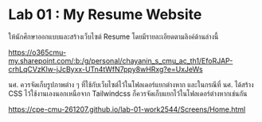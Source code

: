 # Lab 01 : My Resume Website

ให้นักศึกษาออกแบบและสร้างเว็บไซต์ Resume โดยมีรายละเอียดตามลิงค์ด้านล่างนี้

https://o365cmu-my.sharepoint.com/:b:/g/personal/chayanin_s_cmu_ac_th1/EfoRJAP-crhLqCVzKlw-jJcByxx-UTn4tWfN7ppy8wHRxg?e=UxJeWs

นศ. ควรจัดเก็บรูปภาพต่าง ๆ ที่ใช้กับเว็บไซต์ไว้ในโฟลเดอร์แยกต่างหาก และในกรณีที่ นศ. ได้สร้าง CSS ไว้ใช้งานเองนอกเหนือจาก Tailwindcss ก็ควรจัดเก็บแยกไว้ในโฟลเดอร์ต่างหากเช่นกัน

https://cpe-cmu-261207.github.io/lab-01-work2544/Screens/Home.html
